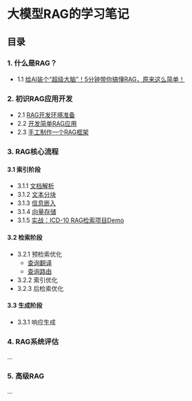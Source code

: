 # 大模型RAG的学习笔记

## 目录

### 1. **什么是RAG？**
- 1.1 [给AI装个“超级大脑”！5分钟带你搞懂RAG，原来这么简单！](https://mp.weixin.qq.com/s/nAEEkEvrb-WR_MzvuuvYXQ)
  
### 2. **初识RAG应用开发**
- 2.1 [RAG开发环境准备](RAG开发环境准备.md)
- 2.2 [开发简单RAG应用](src/00-simple-rag)
- 2.3 [手工制作一个RAG框架](https://github.com/yilane/rag-framework)

### 3. **RAG核心流程**

#### 3.1 索引阶段
 - 3.1.1 [文档解析](src/01-rag-doc-parsing)
 - 3.1.2 [文本分块](src/02-rag-text-chunking)
 - 3.1.3 [信息嵌入](src/03-rag-embedding)
 - 3.1.4 [向量存储](src/04-rag-vector-storage/)
 - 3.1.5 [实战：ICD-10 RAG检索项目Demo](src/04-rag-vector-storage/icd10-vectors-demo)
#### 3.2 检索阶段
 - 3.2.1 预检索优化
   - [查询翻译](src/05-pre-retrieval/01-query-translation)
   - [查询路由](src/05-pre-retrieval/02-query-routing)
 - 3.2.2 索引优化
 - 3.2.3 后检索优化

#### 3.3 生成阶段
 - 3.3.1 响应生成

### 4. RAG系统评估
...

### 5. 高级RAG
...

